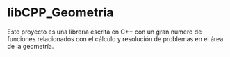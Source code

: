 # libCPP_Geometria
Este proyecto es una librería escrita en C++ con un gran numero de funciones relacionados con el cálculo y resolución de problemas en el área de la geometría.
